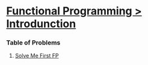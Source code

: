 # [Functional Programming > Introdunction](https://www.hackerrank.com/domains/fp/intro)

### Table of Problems

01. [Solve Me First FP](fp-solve-me-first)

